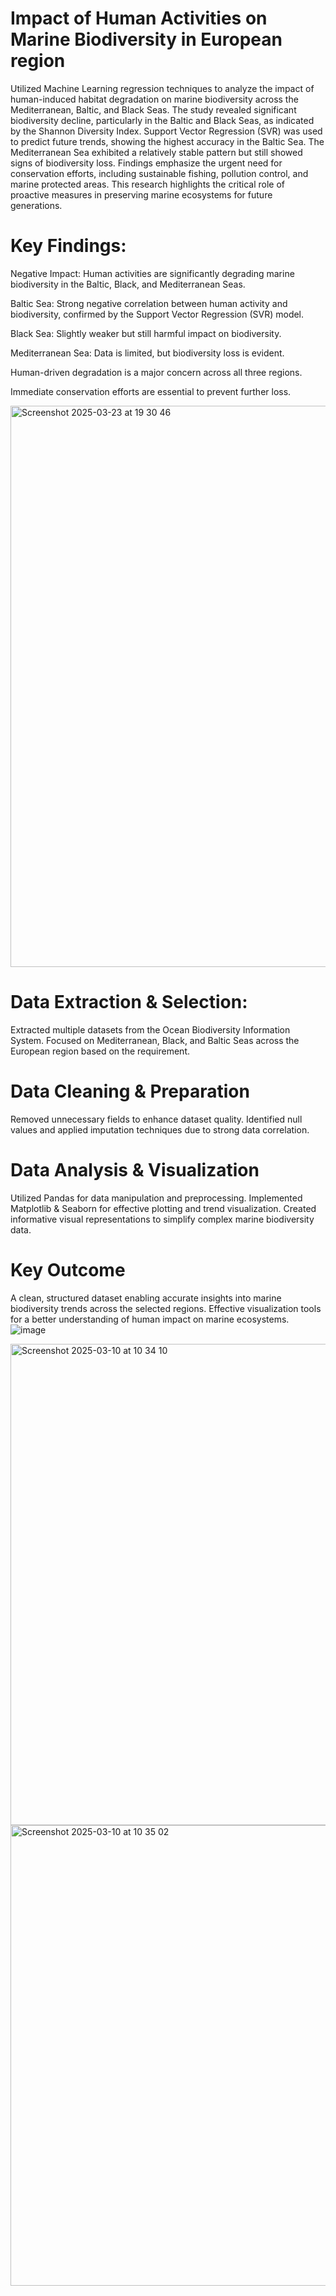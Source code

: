 # Impact of Human Activities on Marine Biodiversity in European region
Utilized Machine Learning regression techniques to analyze the impact of human-induced habitat degradation on marine biodiversity across the Mediterranean, Baltic, and Black Seas. The study revealed significant biodiversity decline, particularly in the Baltic and Black Seas, as indicated by the Shannon Diversity Index. Support Vector Regression (SVR) was used to predict future trends, showing the highest accuracy in the Baltic Sea. The Mediterranean Sea exhibited a relatively stable pattern but still showed signs of biodiversity loss. Findings emphasize the urgent need for conservation efforts, including sustainable fishing, pollution control, and marine protected areas. This research highlights the critical role of proactive measures in preserving marine ecosystems for future generations.


# Key Findings:
Negative Impact: Human activities are significantly degrading marine biodiversity in the Baltic, Black, and Mediterranean Seas.

Baltic Sea: Strong negative correlation between human activity and biodiversity, confirmed by the Support Vector Regression (SVR) model.

Black Sea: Slightly weaker but still harmful impact on biodiversity.

Mediterranean Sea: Data is limited, but biodiversity loss is evident.

Human-driven degradation is a major concern across all three regions.

Immediate conservation efforts are essential to prevent further loss.

<img width="898" alt="Screenshot 2025-03-23 at 19 30 46" src="https://github.com/user-attachments/assets/ed43e6bc-5b9e-446c-9eeb-cc554691104a" />

# Data Extraction & Selection:
Extracted multiple datasets from the Ocean Biodiversity Information System.
Focused on Mediterranean, Black, and Baltic Seas across the European region based on the requirement.
# Data Cleaning & Preparation
Removed unnecessary fields to enhance dataset quality.
Identified null values and applied imputation techniques due to strong data correlation.
# Data Analysis & Visualization
Utilized Pandas for data manipulation and preprocessing.
Implemented Matplotlib & Seaborn for effective plotting and trend visualization.
Created informative visual representations to simplify complex marine biodiversity data.
# Key Outcome
A clean, structured dataset enabling accurate insights into marine biodiversity trends across the selected regions.
Effective visualization tools for a better understanding of human impact on marine ecosystems.
![image](https://github.com/user-attachments/assets/331a85fd-7d63-4f0f-bf91-7ab87809d05c)

<img width="770" alt="Screenshot 2025-03-10 at 10 34 10" src="https://github.com/user-attachments/assets/e1bbf8c7-6fca-459d-878e-a42fea864ab6" />

<img width="737" alt="Screenshot 2025-03-10 at 10 35 02" src="https://github.com/user-attachments/assets/a7e39ae7-15b1-4afe-8a6a-203af1401fc8" />



